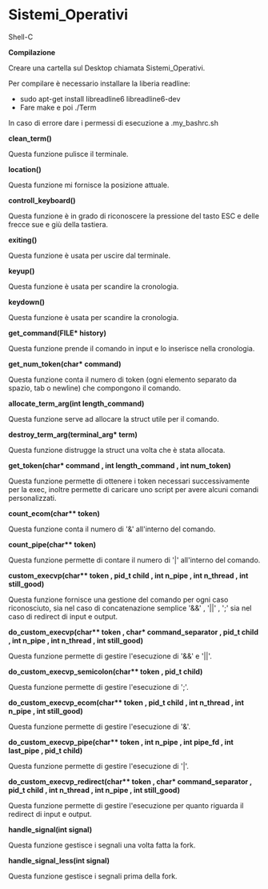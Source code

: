 # Sistemi_Operativi
Shell-C

**Compilazione**

Creare una cartella sul Desktop chiamata Sistemi_Operativi.

Per compilare è necessario installare la liberia readline:
- sudo apt-get install libreadline6 libreadline6-dev
- Fare make e poi ./Term

In caso di errore dare i permessi di esecuzione a .my_bashrc.sh

**clean_term()**

Questa funzione pulisce il terminale.

**location()**

Questa funzione mi fornisce la posizione attuale.

**controll_keyboard()**

Questa funzione è in grado di riconoscere la pressione del tasto ESC e delle frecce sue e giù della tastiera.

**exiting()**

Questa funzione è usata per uscire dal terminale.

**keyup()**

Questa funzione è usata per scandire la cronologia.

**keydown()**

Questa funzione è usata per scandire la cronologia.

**get_command(FILE\* history)**

Questa funzione prende il comando in input e lo inserisce nella cronologia.

**get_num_token(char\* command)**

Questa funzione conta il numero di token (ogni elemento separato da spazio, tab o newline) che compongono il comando.

**allocate_term_arg(int length_command)**

Questa funzione serve ad allocare la struct utile per il comando.

**destroy_term_arg(terminal_arg\* term)**

Questa funzione distrugge la struct una volta che è stata allocata.

**get_token(char\* command , int length_command , int num_token)**

Questa funzione permette di ottenere i token necessari successivamente per la exec, inoltre permette di caricare uno script per avere alcuni comandi personalizzati. 

**count_ecom(char\*\* token)**

Questa funzione conta il numero di '&' all'interno del comando.

**count_pipe(char\*\* token)**

Questa funzione permette di contare il numero di '|' all'interno del comando.

**custom_execvp(char\*\* token , pid_t child , int n_pipe , int n_thread , int still_good)**

Questa funzione fornisce una gestione del comando per ogni caso riconosciuto, sia nel caso di concatenazione semplice '&&' , '||' , ';' sia nel caso di redirect di input e output.

**do_custom_execvp(char\*\* token , char\* command_separator , pid_t child , int n_pipe , int n_thread , int still_good)**

Questa funzione permette di gestire l'esecuzione di '&&' e '||'.

**do_custom_execvp_semicolon(char\*\* token , pid_t child)**

Questa funzione permette di gestire l'esecuzione di ';'.

**do_custom_execvp_ecom(char\*\* token , pid_t child , int n_thread , int n_pipe , int still_good)**

Questa funzione permette di gestire l'esecuzione di '&'.

**do_custom_execvp_pipe(char\*\* token , int n_pipe , int pipe_fd , int last_pipe , pid_t child)**

Questa funzione permette di gestire l'esecuzione di '|'.

**do_custom_execvp_redirect(char\*\* token , char\* command_separator , pid_t child , int n_thread , int n_pipe , int still_good)**

Questa funzione permette di gestire l'esecuzione per quanto riguarda il redirect di input e output.

**handle_signal(int signal)**

Questa funzione gestisce i segnali una volta fatta la fork.

**handle_signal_less(int signal)**

Questa funzione gestisce i segnali prima della fork.
